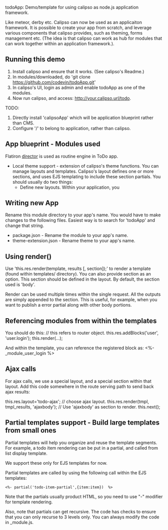 todoApp: Demo/template for using calipso as node.js application framework.

Like meteor, derby etc. Calipso can now be used as an applicaiton framework. 
It is possible to create your app from scratch, and leverage various components that calipso provides, such as theming, forms management etc.  (The idea is that calipso can work as hub for modules that can work together within an application framework.).

## Running this demo
1. Install calipso and ensure that it works. (See calipso's Readme.)
2. In modules/downloaded, do 'git clone https://github.com/codevin/todoApp.git'
3. In calipso's UI, login as admin and enable todoApp as one of the modules.
4. Now run calipso, and access: http://your.calipso.url/todo.  

TODO: 
1. Directly install 'calipsoApp' which will be application blueprint rather than CMS.
2. Configure '/' to belong to application, rather than calipso. 

## App blueprint - Modules used

Flatiron <a href="https://github.com/flatiron/director">director</a> is used as routine engine in ToDo app.  

* Local theme support - extension of calipso's theme functions. You can manage layouts and templates. Calipso's layout defines one or more sections, and uses EJS templating to include these section partials. You should usually do two things:
  * Define new layouts. 
Within your application, you 

 

## Writing new App 

Rename this module directory to your app's name. You would have to make changes to the following files. Easiest way is to search for 'todoApp' and change that string.

* package.json - Rename the module to your app's name.
* theme-extension.json  - Rename theme to your app's name.


## Using render()

Use 'this.res.render(template, results [, section]);'  to render a template (found within templates/ directory). You can also provide section as an option. This section should be defined in the layout. By default, the section used is 'body'. 

Render can be used multiple times within the single request. All the outputs are simply appended to the section. This is useful, for example, when you want to publish a error partial along with other body portions. 

## Referencing modules from within the templates

You should do this: 
    // this refers to router object.
    this.res.addBlocks('user', 'user.login'); 
    this.render(...);

And within the template, you can reference the registered block as:
    <%- _module_user_login %> 


## Ajax calls

For ajax calls, we use a special layout, and a special section within that layout. Add this code somewhere in the route serving path to send back ajax results:

   this.res.layout='todo-ajax';  // choose ajax layout.
   this.res.render(tmpl, tmpl_results, 'ajaxbody'); // Use 'ajaxbody' as section to render.
   this.next();


## Partial templates support - Build large templates from small ones 

Partial templates will help you organize and reuse the template segments. For example, a todo item rendering can be put in a partial, and called from list display template. 

We support these only for EJS templates for now.

Partial templates are called by using the following call within the EJS templates:
 
    <%- partial('todo-item-partial',{item:item})  %>

Note that the partials usually product HTML, so you need to use "-" modifier for template rendering.

Also, note that partials can get recursive. The code has checks to ensure that you can only recurse to 3 levels only. You can always modify the code in _module.js.



